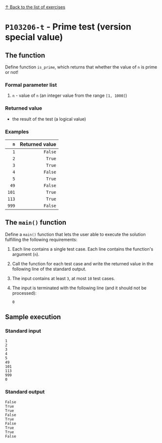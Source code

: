 
[↑ Back to the list of exercises](./README.md)

# `P103206-t` - Prime test (version special value)

## The function

Define function `is_prime`, which returns that whether the value of `n` is prime or not!

### Formal parameter list

1. `n` - value of `n` (an integer value from the range `[1, 1000]`)

### Returned value

* the result of the test (a logical value)

### Examples

| `n` | Returned value | 
| ---: | --: | 
| `1` | `False` | 
| `2` | `True` | 
| `3` | `True` | 
| `4` | `False` | 
| `5` | `True` | 
| `49` | `False` | 
| `101` | `True` | 
| `113` | `True` | 
| `999` | `False` | 

## The `main()` function

Define a `main()` function that lets the user able to execute the solution fulfilling the following requirements:

1. Each line contains a single test case. Each line contains the function's argument (`n`).
1. Call the function for each test case and write the returned value in the following line of the standard output.
1. The input contains at least `3`, at most `10` test cases.
1. The input is terminated with the following line (and it should not be processed):

	```
	0
	```

## Sample execution

### Standard input

```
1
2
3
4
5
49
101
113
999
0
```

### Standard output

```
False
True
True
False
True
False
True
True
False
```